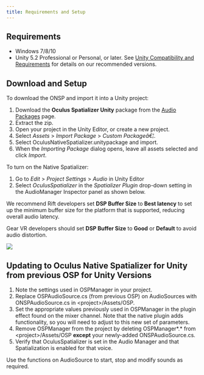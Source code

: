```yaml
---
title: Requirements and Setup
---
```




## Requirements

* Windows 7/8/10
* Unity 5.2 Professional or Personal, or later. See [Unity Compatibility and Requirements](https://developer.oculus.com/documentation/unity/latest/concepts/unity-req/) for details on our recommended versions.


## Download and Setup

To download the ONSP and import it into a Unity project: 

1. Download the **Oculus Spatializer Unity** package from the [Audio Packages](https://developer.oculus.com/downloads/audio/) page.
2. Extract the zip. 
3. Open your project in the Unity Editor, or create a new project. 
4. Select *Assets* &gt; *Import Package* &gt; *Custom Packageâ€¦*. 
5. Select OculusNativeSpatializer.unitypackage and import.
6. When the *Importing Package* dialog opens, leave all assets selected and click *Import*.


To turn on the Native Spatializer:

1. Go to *Edit* &gt; *Project Settings* &gt; *Audio* in Unity Editor
2. Select *OculusSpatializer* in the *Spatializer Plugin* drop-down setting in the AudioManager Inspector panel as shown below.


We recommend Rift developers set **DSP Buffer Size** to **Best latency** to set up the minimum buffer size for the platform that is supported, reducing overall audio latency.

Gear VR developers should set **DSP Buffer Size** to **Good** or **Default** to avoid audio distortion.

![](/images/documentationaudiosdklatestconceptsospnative-unity-req-setup-0.png)

## Updating to Oculus Native Spatializer for Unity from previous OSP for Unity Versions

1. Note the settings used in OSPManager in your project.
2. Replace OSPAudioSource.cs (from previous OSP) on AudioSources with ONSPAudioSource.cs in &lt;project&gt;/Assets/OSP.
3. Set the appropriate values previously used in OSPManager in the plugin effect found on the mixer channel. Note that the native plugin adds functionality, so you will need to adjust to this new set of parameters.
4. Remove OSPManager from the project by deleting OSPManager*.* from &lt;project&gt;/Assets/OSP **except** your newly-added ONSPAudioSource.cs.
5. Verify that OculusSpatializer is set in the Audio Manager and that Spatialization is enabled for that voice.


Use the functions on AudioSource to start, stop and modify sounds as required.
